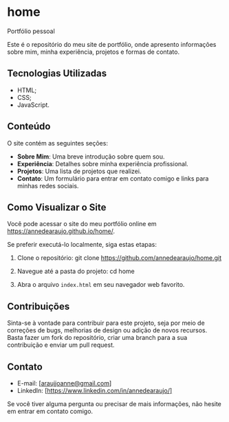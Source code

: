 # home
Portfólio pessoal

Este é o repositório do meu site de portfólio, onde apresento informações sobre mim, minha experiência, projetos e formas de contato.

## Tecnologias Utilizadas

- HTML;
- CSS;
- JavaScript.

## Conteúdo

O site contém as seguintes seções:

- **Sobre Mim**: Uma breve introdução sobre quem sou.
- **Experiência**: Detalhes sobre minha experiência profissional.
- **Projetos**: Uma lista de projetos que realizei.
- **Contato**: Um formulário para entrar em contato comigo e links para minhas redes sociais.

## Como Visualizar o Site

Você pode acessar o site do meu portfólio online em https://annedearaujo.github.io/home/.

Se preferir executá-lo localmente, siga estas etapas:

1. Clone o repositório:
git clone https://github.com/annedearaujo/home.git


2. Navegue até a pasta do projeto:
cd home


3. Abra o arquivo `index.html` em seu navegador web favorito.

## Contribuições

Sinta-se à vontade para contribuir para este projeto, seja por meio de correções de bugs, melhorias de design ou adição de novos recursos. Basta fazer um fork do repositório, criar uma branch para a sua contribuição e enviar um pull request.

## Contato

- E-mail: [araujjoanne@gmail.com]
- LinkedIn: [https://www.linkedin.com/in/annedearaujo/]

Se você tiver alguma pergunta ou precisar de mais informações, não hesite em entrar em contato comigo.

